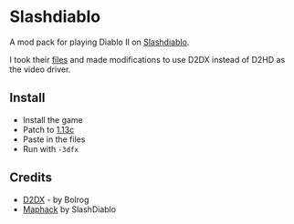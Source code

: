 # Slashdiablo

A mod pack for playing Diablo II on [Slashdiablo](https://slashdiablo.net/).

I took their [files](https://drive.google.com/drive/folders/1hLbrYs_U7eVcK-bWOom_Lr2_Y839AVba) and made modifications to use D2DX instead of D2HD as the video driver.

## Install

- Install the game
- Patch to [1.13c](http://ftp.blizzard.com/pub/diablo2exp/patches/PC/LODPatch_113c.exe)
- Paste in the files
- Run with ``-3dfx``

## Credits

- [D2DX](https://github.com/bolrog/d2dx/releases) - by Bolrog
- [Maphack](https://www.reddit.com/r/slashdiablo/comments/hw0dro/announcing_slash_bh_199/) by SlashDiablo